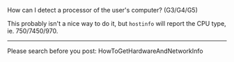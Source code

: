 

How can I detect a processor of the user's computer? (G3/G4/G5)

This probably isn't a nice way to do it, but `hostinfo` will report the CPU type, ie. 750/7450/970.

----

Please search before you post: HowToGetHardwareAndNetworkInfo
